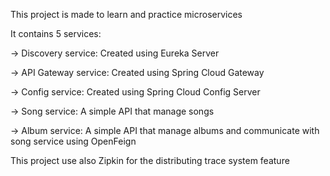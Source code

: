 This project is made to learn and practice microservices

It contains 5 services:

-> Discovery service: Created using Eureka Server

-> API Gateway service: Created using Spring Cloud Gateway

-> Config service: Created using Spring Cloud Config Server

-> Song service: A simple API that manage songs

-> Album service: A simple API that manage albums and communicate with song service using OpenFeign

This project use also Zipkin for the distributing trace system feature 
